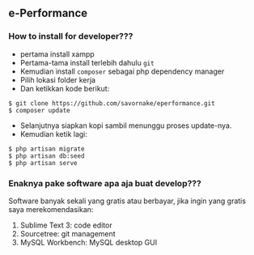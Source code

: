 ## e-Performance

### How to install for developer???

- pertama install xampp
- Pertama-tama install terlebih dahulu `git`
- Kemudian install `composer` sebagai php dependency manager
- Pilih lokasi folder kerja
- Dan ketikkan kode berikut:

```
$ git clone https://github.com/savornake/eperformance.git
$ composer update
```
- Selanjutnya siapkan kopi sambil menunggu proses update-nya.
- Kemudian ketik lagi:

```
$ php artisan migrate
$ php artisan db:seed
$ php artisan serve
```

### Enaknya pake software apa aja buat develop???

Software banyak sekali yang gratis atau berbayar, jika ingin yang gratis saya merekomendasikan:
1. Sublime Text 3: code editor
2. Sourcetree: git management
3. MySQL Workbench: MySQL desktop GUI
